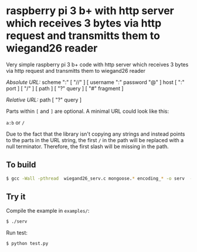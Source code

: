 raspberry pi 3 b+ with http server which receives 3 bytes via http request and transmitts them to wiegand26 reader
=========


Very simple raspberry pi 3 b+ code with http server which receives 3 bytes via http request and transmitts them to wiegand26 reader


*Absolute URL:*
scheme ":" [ "//" ] [ username ":" password "@" ] host [ ":" port ] [ "/" ] [ path ] [ "?" query ] [ "#" fragment ]

*Relative URL:*
path [ "?" query ] 

Parts within `[` and `]` are optional. A minimal URL could look like this:

`a:b` or `/`

Due to the fact that the library isn't copying any strings and instead points
to the parts in the URL string, the first `/` in the path will be replaced with
a null terminator. Therefore, the first slash will be missing in the path.

## To build

```sh
$ gcc -Wall -pthread  wiegand26_serv.c mongoose.* encoding_* -o serv  -lpigpiod_if2 -lyuarel
```

## Try it

Compile the example in `examples/`:

```sh
$ ./serv
```

Run  test:

```sh
$ python test.py
```




